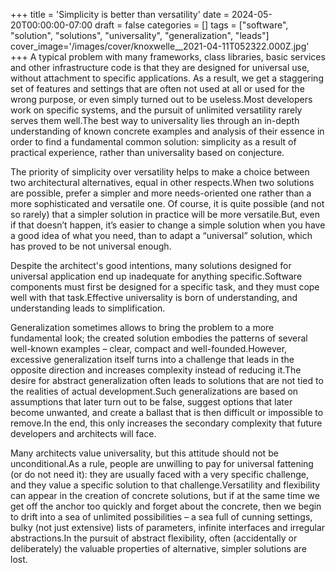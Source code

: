 +++
title = 'Simplicity is better than versatility'
date = 2024-05-20T00:00:00-07:00
draft = false
categories = []
tags = ["software", "solution", "solutions", "universality", "generalization", "leads"]
cover_image='/images/cover/knoxwelle__2021-04-11T052322.000Z.jpg'
+++
A typical problem with many frameworks, class libraries, basic services and other infrastructure code is that they are designed for universal use, without attachment to specific applications. As a result, we get a staggering set of features and settings that are often not used at all or used for the wrong purpose, or even simply turned out to be useless.Most developers work on specific systems, and the pursuit of unlimited versatility rarely serves them well.The best way to universality lies through an in-depth understanding of known concrete examples and analysis of their essence in order to find a fundamental common solution: simplicity as a result of practical experience, rather than universality based on conjecture.

The priority of simplicity over versatility helps to make a choice between two architectural alternatives, equal in other respects.When two solutions are possible, prefer a simpler and more needs-oriented one rather than a more sophisticated and versatile one. Of course, it is quite possible (and not so rarely) that a simpler solution in practice will be more versatile.But, even if that doesn’t happen, it’s easier to change a simple solution when you have a good idea of what you need, than to adapt a “universal” solution, which has proved to be not universal enough.

Despite the architect's good intentions, many solutions designed for universal application end up inadequate for anything specific.Software components must first be designed for a specific task, and they must cope well with that task.Effective universality is born of understanding, and understanding leads to simplification.

Generalization sometimes allows to bring the problem to a more fundamental look; the created solution embodies the patterns of several well-known examples – clear, compact and well-founded.However, excessive generalization itself turns into a challenge that leads in the opposite direction and increases complexity instead of reducing it.The desire for abstract generalization often leads to solutions that are not tied to the realities of actual development.Such generalizations are based on assumptions that later turn out to be false, suggest options that later become unwanted, and create a ballast that is then difficult or impossible to remove.In the end, this only increases the secondary complexity that future developers and architects will face.

Many architects value universality, but this attitude should not be unconditional.As a rule, people are unwilling to pay for universal fattening (or do not need it): they are usually faced with a very specific challenge, and they value a specific solution to that challenge.Versatility and flexibility can appear in the creation of concrete solutions, but if at the same time we get off the anchor too quickly and forget about the concrete, then we begin to drift into a sea of unlimited possibilities – a sea full of cunning settings, bulky (not just extensive) lists of parameters, infinite interfaces and irregular abstractions.In the pursuit of abstract flexibility, often (accidentally or deliberately) the valuable properties of alternative, simpler solutions are lost.